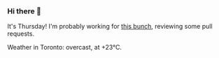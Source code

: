 ### Hi there :wave:

It's Thursday! I'm probably working for [this bunch](https://github.com/kohofinancial), reviewing some pull requests.

Weather in Toronto: overcast, at +23°C.
